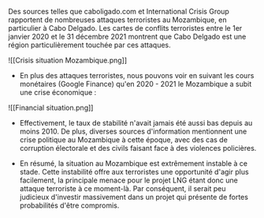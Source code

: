 Des sources telles que caboligado.com et International Crisis Group rapportent de nombreuses attaques terroristes au Mozambique, en particulier à Cabo Delgado. Les cartes de conflits terroristes entre le 1er janvier 2020 et le 31 décembre 2021 montrent que Cabo Delgado est une région particulièrement touchée par ces attaques.

![[Crisis situation Mozambique.png]]

- En plus des attaques terroristes, nous pouvons voir en suivant les cours monétaires (Google Finance) qu'en 2020 - 2021 le Mozambique a subit une crise économique :

![[Financial situation.png]]

- Effectivement, le taux de stabilité n'avait jamais été aussi bas depuis au moins 2010. De plus, diverses sources d'information mentionnent une crise politique au Mozambique à cette époque, avec des cas de corruption électorale et des civils faisant face à des violences policières.

- En résumé, la situation au Mozambique est extrêmement instable à ce stade. Cette instabilité offre aux terroristes une opportunité d'agir plus facilement, la principale menace pour le projet LNG étant donc une attaque terroriste à ce moment-là. Par conséquent, il serait peu judicieux d'investir massivement dans un projet qui présente de fortes probabilités d'être compromis.
    